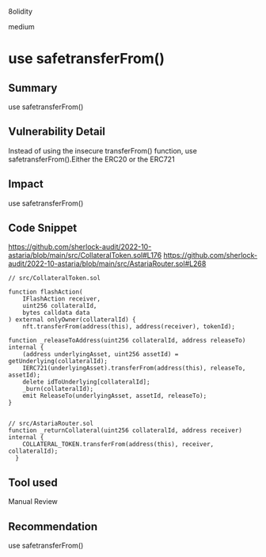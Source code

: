 8olidity

medium

# use safetransferFrom()

## Summary
use safetransferFrom()
## Vulnerability Detail
Instead of using the insecure transferFrom() function, use safetransferFrom().Either the ERC20 or the ERC721
## Impact
use safetransferFrom()
## Code Snippet
https://github.com/sherlock-audit/2022-10-astaria/blob/main/src/CollateralToken.sol#L176
https://github.com/sherlock-audit/2022-10-astaria/blob/main/src/AstariaRouter.sol#L268
```solidity
// src/CollateralToken.sol

function flashAction(
	IFlashAction receiver,
	uint256 collateralId,
	bytes calldata data
) external onlyOwner(collateralId) {
    nft.transferFrom(address(this), address(receiver), tokenId);

function _releaseToAddress(uint256 collateralId, address releaseTo) internal {
	(address underlyingAsset, uint256 assetId) = getUnderlying(collateralId);
	IERC721(underlyingAsset).transferFrom(address(this), releaseTo, assetId);
	delete idToUnderlying[collateralId];
	_burn(collateralId);
	emit ReleaseTo(underlyingAsset, assetId, releaseTo);
}


// src/AstariaRouter.sol
function _returnCollateral(uint256 collateralId, address receiver) internal {
    COLLATERAL_TOKEN.transferFrom(address(this), receiver, collateralId);
  }
```

## Tool used

Manual Review

## Recommendation
use safetransferFrom()